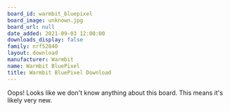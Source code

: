 ```yaml
---
board_id: warmbit_bluepixel
board_image: unknown.jpg
board_url: null
date_added: 2021-09-03 12:00:00
downloads_display: false
family: nrf52840
layout: download
manufacturer: Warmbit
name: Warmbit BluePixel
title: Warmbit BluePixel Download
---
```


Oops! Looks like we don't know anything about this board. This means it's likely very new.
